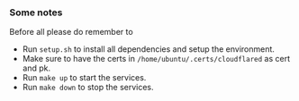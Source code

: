 ### Some notes

Before all please do remember to 
- Run `setup.sh` to install all dependencies and setup the environment.
- Make sure to have the certs in `/home/ubuntu/.certs/cloudflared` as cert and pk.
- Run `make up` to start the services.
- Run `make down` to stop the services.
